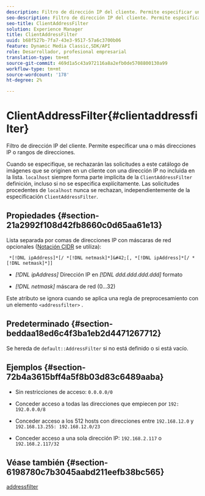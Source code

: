 ```yaml
---
description: Filtro de dirección IP del cliente. Permite especificar una o más direcciones IP o rangos de direcciones.
seo-description: Filtro de dirección IP del cliente. Permite especificar una o más direcciones IP o rangos de direcciones.
seo-title: ClientAddressFilter
solution: Experience Manager
title: ClientAddressFilter
uuid: b68f527b-7fa7-43e3-9517-57a6c3700b06
feature: Dynamic Media Classic,SDK/API
role: Desarrollador, profesional empresarial
translation-type: tm+mt
source-git-commit: 469d1a5c43a972116a8a2efb0de5708800130a99
workflow-type: tm+mt
source-wordcount: '178'
ht-degree: 2%

---
```



# ClientAddressFilter{#clientaddressfilter}

Filtro de dirección IP del cliente. Permite especificar una o más direcciones IP o rangos de direcciones.

Cuando se especifique, se rechazarán las solicitudes a este catálogo de imágenes que se originen en un cliente con una dirección IP no incluida en la lista. `localhost` siempre forma parte implícita de la  `ClientAddressFilter` definición, incluso si no se especifica explícitamente. Las solicitudes procedentes de `localhost` nunca se rechazan, independientemente de la especificación `ClientAddressFilter`.

## Propiedades {#section-21a2992f108d42fb8660c0d65aa61e13}

Lista separada por comas de direcciones IP con máscaras de red opcionales ([Notación CIDR](https://en.wikipedia.org/wiki/Classless_Inter-Domain_Routing#CIDR_notation) se utiliza):

` *[!DNL ipAddress]*[/ *[!DNL netmask]*]&#42;[, *[!DNL ipAddress]*[/ *[!DNL netmask]*]]`

* *[!DNL ipAddress]* Dirección IP en  *[!DNL ddd.ddd.ddd.ddd]* formato

* *[!DNL netmask]* máscara de red (0...32)

Este atributo se ignora cuando se aplica una regla de preprocesamiento con un elemento `<addressfilter>` .

## Predeterminado {#section-beddaa18ed6c4f3ba1eb2d4471267712}

Se hereda de `default::AddressFilter` si no está definido o si está vacío.

## Ejemplos {#section-72b4a3615bff4a5f8b03d83c6489aaba}

* Sin restricciones de acceso: `0.0.0.0/0`
* Conceder acceso a todas las direcciones que empiecen por `192: 192.0.0.0/8`
* Conceder acceso a los 512 hosts con direcciones entre `192.168.12.0` y `192.168.13.255: 192.168.12.0/23`

* Conceder acceso a una sola dirección IP: `192.168.2.117` o `192.168.2.117/32`

## Véase también {#section-6198780c7b3045aabd211eefb38bc565}

[addressfilter](../../../../../ir-api/material-cat/image-rendering-api-ref/c-ir-material-catalog/c-ir-attributes-reference/r-ir-clientaddressfilter.md#reference-52a541cec0b0424faf263d1fb4946b5f)
